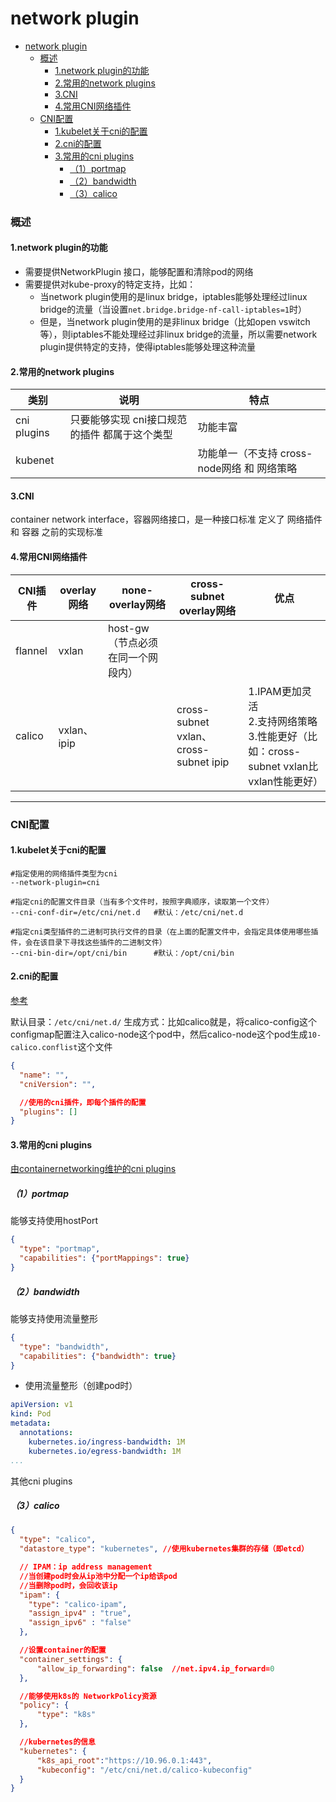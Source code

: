 # network plugin

<!-- @import "[TOC]" {cmd="toc" depthFrom=1 depthTo=6 orderedList=false} -->
<!-- code_chunk_output -->

- [network plugin](#network-plugin)
    - [概述](#概述)
      - [1.network plugin的功能](#1network-plugin的功能)
      - [2.常用的network plugins](#2常用的network-plugins)
      - [3.CNI](#3cni)
      - [4.常用CNI网络插件](#4常用cni网络插件)
    - [CNI配置](#cni配置)
      - [1.kubelet关于cni的配置](#1kubelet关于cni的配置)
      - [2.cni的配置](#2cni的配置)
      - [3.常用的cni plugins](#3常用的cni-plugins)
        - [（1）portmap](#1portmap)
        - [（2）bandwidth](#2bandwidth)
        - [（3）calico](#3calico)

<!-- /code_chunk_output -->

### 概述

#### 1.network plugin的功能
* 需要提供NetworkPlugin 接口，能够配置和清除pod的网络
* 需要提供对kube-proxy的特定支持，比如：
  * 当network plugin使用的是linux bridge，iptables能够处理经过linux bridge的流量（当设置`net.bridge.bridge-nf-call-iptables=1`时）
  * 但是，当network plugin使用的是非linux bridge（比如open vswitch等），则iptables不能处理经过非linux bridge的流量，所以需要network plugin提供特定的支持，使得iptables能够处理这种流量

#### 2.常用的network plugins
|类别|说明|特点|
|-|-|-|
|cni plugins|只要能够实现 cni接口规范 的插件 都属于这个类型|功能丰富|
|kubenet||功能单一（不支持 cross-node网络 和 网络策略|

#### 3.CNI
container network interface，容器网络接口，是一种接口标准
定义了 网络插件 和 容器 之前的实现标准

#### 4.常用CNI网络插件

|CNI插件|overlay网络|none-overlay网络|cross-subnet overlay网络|优点|
|-|-|-|-|-|
|flannel|vxlan|host-gw（节点必须在同一个网段内）|||
|calico|vxlan、ipip||cross-subnet vxlan、cross-subnet ipip|1.IPAM更加灵活</br>2.支持网络策略</br>3.性能更好（比如：cross-subnet vxlan比vxlan性能更好）|

***

### CNI配置

#### 1.kubelet关于cni的配置
```shell
#指定使用的网络插件类型为cni
--network-plugin=cni

#指定cni的配置文件目录（当有多个文件时，按照字典顺序，读取第一个文件）
--cni-conf-dir=/etc/cni/net.d   #默认：/etc/cni/net.d

#指定cni类型插件的二进制可执行文件的目录（在上面的配置文件中，会指定具体使用哪些插件，会在该目录下寻找这些插件的二进制文件）
--cni-bin-dir=/opt/cni/bin      #默认：/opt/cni/bin
```

#### 2.cni的配置

[参考](https://github.com/containernetworking/cni/blob/master/SPEC.md)

默认目录：`/etc/cni/net.d/`
生成方式：比如calico就是，将calico-config这个configmap配置注入calico-node这个pod中，然后calico-node这个pod生成`10-calico.conflist`这个文件
```json
{
  "name": "",
  "cniVersion": "",

  //使用的cni插件，即每个插件的配置
  "plugins": []
}
```

#### 3.常用的cni plugins
[由containernetworking维护的cni plugins](https://github.com/containernetworking/plugins/tree/master/plugins/meta)

##### （1）portmap
能够支持使用hostPort
```json
{
  "type": "portmap",
  "capabilities": {"portMappings": true}
}
```

##### （2）bandwidth
能够支持使用流量整形
```json
{
  "type": "bandwidth",
  "capabilities": {"bandwidth": true}
}
```
* 使用流量整形（创建pod时）
```yaml
apiVersion: v1
kind: Pod
metadata:
  annotations:
    kubernetes.io/ingress-bandwidth: 1M
    kubernetes.io/egress-bandwidth: 1M
...
```

其他cni plugins

##### （3）calico
```json
{
  "type": "calico",
  "datastore_type": "kubernetes", //使用kubernetes集群的存储（即etcd）

  // IPAM：ip address management
  //当创建pod时会从ip池中分配一个ip给该pod
  //当删除pod时，会回收该ip
  "ipam": {
    "type": "calico-ipam",
    "assign_ipv4" : "true",
    "assign_ipv6" : "false"
  },

  //设置container的配置
  "container_settings": {
      "allow_ip_forwarding": false  //net.ipv4.ip_forward=0
  },

  //能够使用k8s的 NetworkPolicy资源
  "policy": {
      "type": "k8s"
  },

  //kubernetes的信息
  "kubernetes": {
      "k8s_api_root":"https://10.96.0.1:443",
      "kubeconfig": "/etc/cni/net.d/calico-kubeconfig"
  }
}
```

